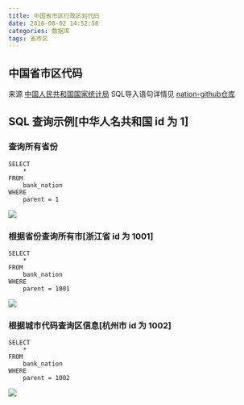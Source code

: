 ```yaml
---
title: 中国省市区行政区划代码
date: 2016-08-02 14:52:58
categories: 数据库
tags: 省市区
---
```

## 中国省市区代码
来源  [中国人民共和国国家统计局](http://www.stats.gov.cn/tjsj/tjbz/xzqhdm/)
SQL导入语句详情见  [nation-github仓库](https://github.com/liubo6/nation)

<!--more-->

## SQL 查询示例[中华人名共和国 id 为 1]
### 查询所有省份
```
SELECT
    *
FROM
    bank_nation
WHERE
    parent = 1
```
![](http://ww4.sinaimg.cn/mw690/69045600gw1f6e8sccgh1j20e60lxaaf.jpg)
### 根据省份查询所有市[浙江省 id 为 1001]
```
SELECT
    *
FROM
    bank_nation
WHERE
    parent = 1001
```
![](http://ww1.sinaimg.cn/mw690/69045600gw1f6e8scrfsyj20d807fglj.jpg)
### 根据城市代码查询区信息[杭州市 id 为 1002]
```
SELECT
    *
FROM
    bank_nation
WHERE
    parent = 1002
```
![](http://ww2.sinaimg.cn/mw690/69045600gw1f6e8sd3siij20da09fgll.jpg)